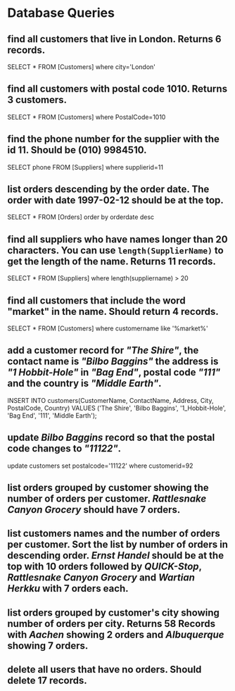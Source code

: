# Database Queries

## find all customers that live in London. Returns 6 records.
SELECT * FROM [Customers] where city='London'
## find all customers with postal code 1010. Returns 3 customers.
SELECT * FROM [Customers] where PostalCode=1010
## find the phone number for the supplier with the id 11. Should be (010) 9984510.
SELECT phone FROM [Suppliers] where supplierid=11
## list orders descending by the order date. The order with date 1997-02-12 should be at the top.
SELECT * FROM [Orders] order by orderdate desc
## find all suppliers who have names longer than 20 characters. You can use `length(SupplierName)` to get the length of the name. Returns 11 records.
SELECT * FROM [Suppliers] where length(suppliername) > 20
## find all customers that include the word "market" in the name. Should return 4 records.
SELECT * FROM [Customers] where customername like '%market%'
## add a customer record for _"The Shire"_, the contact name is _"Bilbo Baggins"_ the address is _"1 Hobbit-Hole"_ in _"Bag End"_, postal code _"111"_ and the country is _"Middle Earth"_.
INSERT INTO customers(CustomerName, ContactName, Address, City, PostalCode, Country)
VALUES ('The Shire', 'Bilbo Baggins', '1_Hobbit-Hole', 'Bag End', '111', 'Middle Earth');
## update _Bilbo Baggins_ record so that the postal code changes to _"11122"_.
update customers
set postalcode='11122'
where customerid=92
## list orders grouped by customer showing the number of orders per customer. _Rattlesnake Canyon Grocery_ should have 7 orders.

## list customers names and the number of orders per customer. Sort the list by number of orders in descending order. _Ernst Handel_ should be at the top with 10 orders followed by _QUICK-Stop_, _Rattlesnake Canyon Grocery_ and _Wartian Herkku_ with 7 orders each.

## list orders grouped by customer's city showing number of orders per city. Returns 58 Records with _Aachen_ showing 2 orders and _Albuquerque_ showing 7 orders.

## delete all users that have no orders. Should delete 17 records.
